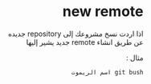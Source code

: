 <div dir="rtl">

# new remote
اذا اردت نسخ مشروعك إلى repository جديده  
عن طريق انشاء remote جديد يشير إليها 

مثال :

`git bush اسم الريموت`

<div>